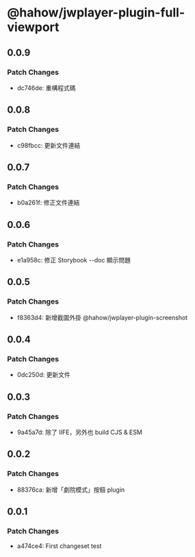 # @hahow/jwplayer-plugin-full-viewport

## 0.0.9

### Patch Changes

- dc746de: 重構程式碼

## 0.0.8

### Patch Changes

- c98fbcc: 更新文件連結

## 0.0.7

### Patch Changes

- b0a261f: 修正文件連結

## 0.0.6

### Patch Changes

- e1a958c: 修正 Storybook --doc 顯示問題

## 0.0.5

### Patch Changes

- f8363d4: 新增截圖外掛 @hahow/jwplayer-plugin-screenshot

## 0.0.4

### Patch Changes

- 0dc250d: 更新文件

## 0.0.3

### Patch Changes

- 9a45a7d: 除了 IIFE，另外也 build CJS & ESM

## 0.0.2

### Patch Changes

- 88376ca: 新增「劇院模式」按鈕 plugin

## 0.0.1

### Patch Changes

- a474ce4: First changeset test
